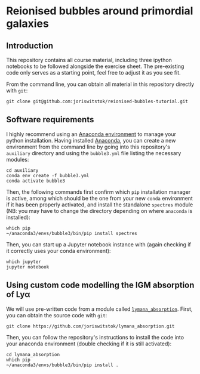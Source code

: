 # Reionised bubbles around primordial galaxies

## Introduction

This repository contains all course material, including three ipython notebooks to be followed alongside the exercise sheet. The pre-existing code only serves as a starting point, feel free to adjust it as you see fit.

From the command line, you can obtain all material in this repository directly with `git`:
```
git clone git@github.com:joriswitstok/reionised-bubbles-tutorial.git
```

## Software requirements

I highly recommend using an [Anaconda environment](https://docs.conda.io/projects/conda/en/latest/user-guide/tasks/manage-environments.html) to manage your python installation. Having installed [Anaconda](https://docs.conda.io/projects/conda/en/latest/user-guide/install/index.html#), you can create a new environment from the command line by going into this repository's `auxiliary` directory and using the `bubble3.yml` file listing the necessary modules:
```
cd auxiliary
conda env create -f bubble3.yml
conda activate bubble3
```
Then, the following commands first confirm which `pip` installation manager is active, among which should be the one from your new `conda` environment if it has been properly activated, and install the standalone `spectres` module (NB: you may have to change the directory depending on where `anaconda` is installed):
```
which pip
~/anaconda3/envs/bubble3/bin/pip install spectres
```
Then, you can start up a Jupyter notebook instance with (again checking if it correctly uses your conda environment):
```
which jupyter
jupyter notebook
```

## Using custom code modelling the IGM absorption of Lyα

We will use pre-written code from a module called [`lymana_absorption`](https://github.com/joriswitstok/lymana_absorption). First, you can obtain the source code with `git`:
```
git clone https://github.com/joriswitstok/lymana_absorption.git
```
Then, you can follow the repository's instructions to install the code into your anaconda environment (double checking if it is still activated):
```
cd lymana_absorption
which pip
~/anaconda3/envs/bubble3/bin/pip install .
```
